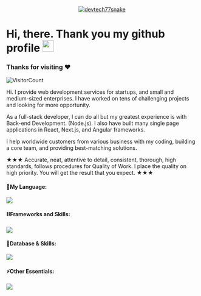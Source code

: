 <p align="center">
  <a href="#"><img src="https://readme-typing-svg.herokuapp.com?font=Architects+Daughter&size=30&duration=3000&pause=800&color=1BCDFF&center=true&vCenter=true&random=false&width=600&height=60&lines=Welcome+to+my+Github+Profile!;Senior+Web+Developer;Android+%26+iOS+App+Developer;Especially+Backend+Development" alt="devtech77snake" /></a>
</p>

<!-- Short Introduction -->

<h1 align = "left">
  Hi, there. Thank you my github profile <img src="https://github.com/devtech77snake/devtech77snake/blob/main/wave.gif" width="30" />

   ### Thanks for visiting :heart:
  ![VisitorCount](https://profile-counter.glitch.me/fireman03151/count.svg)
  &emsp;
  
Hi. I provide web development services for startups, and small and medium-sized enterprises. I have worked on tens of challenging projects and looking for more opportunity.

As a full-stack developer, I can do all but my greatest experience is with Back-end Development. (Node.js).
I also have built many single page applications in React, Next.js, and Angular frameworks.

I help worldwide customers from various business with my coding, building a core team, and providing best-matching solutions.

★★★
Accurate, neat, attentive to detail, consistent, thorough, high standards, follows procedures for Quality of Work.
I place the quality on high priority. You will get the result that you expect.
★★★

#### 💪My Language:

  <div align="left">
    <img src="https://skillicons.dev/icons?i=html,css,js,ts,threejs,php,java,py,go,solidity,swift,kotlin" />
  </div>

#### ⛓️Frameworks and Skills:

  <div align="left">      
    <img src="https://skillicons.dev/icons?i=bootstrap,tailwind,react,redux,nextjs,vue,nuxtjs,angular,nodejs,express,django,flask,laravel,flutter,spring,figma,webflow,wordpress,pytorch,tensorflow" />
  </div>
  
#### 🧵Database & Skills:

  <div align="left">      
    <img src="https://skillicons.dev/icons?i=mysql,postgres,sqlite,mongodb,graphql,firebase,supabase,redis,postman" />
  </div>

#### ⚡️Other Essentials:

  <div align="left">      
    <img src="https://skillicons.dev/icons?i=git,gitlab,github,powershell,linux,docker,kubernetes,nginx,heroku,netlify,vercel,cloudflare,aws,gcp,azure,ai,bots" />
  </div>
</div>
